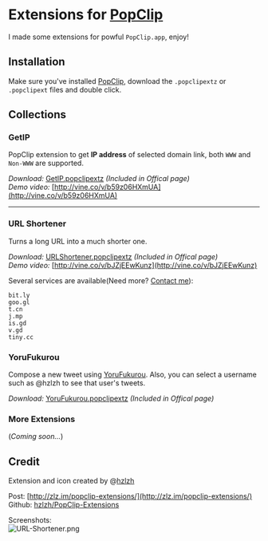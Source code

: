 # Extensions for [PopClip]

I made some extensions for powful `PopClip.app`, enjoy!

## Installation

Make sure you've installed [PopClip], download the `.popclipextz` or `.popclipext` files and double click.


## Collections

### GetIP
PopClip extension to get **IP address** of selected domain link, both `WWW` and `Non-WWW` are supported.  

*Download:* [GetIP.popclipextz] *(Included in Offical page)*  
*Demo video:* [http://vine.co/v/b59z06HXmUA](http://vine.co/v/b59z06HXmUA)

----

### URL Shortener
Turns a long URL into a much shorter one.  


*Download:* [URLShortener.popclipextz] *(Included in Offical page)*   
*Demo video:* [http://vine.co/v/bJZjEEwKunz](http://vine.co/v/bJZjEEwKunz)

Several services are available(Need more? [Contact me]):

	bit.ly
	goo.gl
	t.cn
	j.mp
	is.gd
	v.gd
	tiny.cc

### YoruFukurou

Compose a new tweet using [YoruFukurou]. Also, you can select a username such as @hzlzh to see that user's tweets.

*Download:* [YoruFukurou.popclipextz] *(Included in Offical page)*  

### More Extensions
(*Coming soon…*)


## Credit
Extension and icon created by @[hzlzh](https://twitter.com/hzlzh 'Contact me on Twitter')  

Post: [http://zlz.im/popclip-extensions/](http://zlz.im/popclip-extensions/)  
Github: [hzlzh/PopClip-Extensions](https://github.com/hzlzh/PopClip-Extensions)

[Contact me]: https://twitter.com/hzlzh 'Contact Me via twitter.'
[PopClip]: http://pilotmoon.com/popclip/ 'An awesome MacOS app'
[YoruFukurou]: https://itunes.apple.com/us/app/yorufukurou/id428834068?mt=12 'A free Twitter Client for Mac'
[GetIP.popclipextz]: http://pilotmoon.com/popclip/extensions/page/GetIP
[URLShortener.popclipextz]: http://pilotmoon.com/popclip/extensions/page/ShortenLink
[YoruFukurou.popclipextz]: http://pilotmoon.com/popclip/extensions/page/YoruFukurou

Screenshots:  
![URL-Shortener.png](https://github.com/hzlzh/PopClip-Extensions/raw/master/Downloads/extra/URL-Shortener.png)